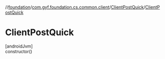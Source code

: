 //[foundation](../../../index.md)/[com.gyf.foundation.cs.common.client](../index.md)/[ClientPostQuick](index.md)/[ClientPostQuick](-client-post-quick.md)

# ClientPostQuick

[androidJvm]\
constructor()